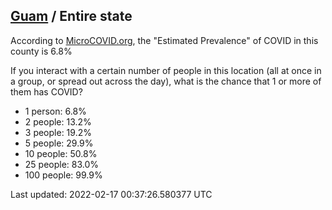 
## [Guam](/united-states/guam) / Entire state

According to [MicroCOVID.org](http://microcovid.org),
the "Estimated Prevalence" of COVID in this county is 6.8%

If you interact with a certain number of people in this location
(all at once in a group, or spread out across the day), what is the chance that
1 or more of them has COVID?

- 1 person: 6.8%
- 2 people: 13.2%
- 3 people: 19.2%
- 5 people: 29.9%
- 10 people: 50.8%
- 25 people: 83.0%
- 100 people: 99.9%

Last updated: 2022-02-17 00:37:26.580377 UTC

